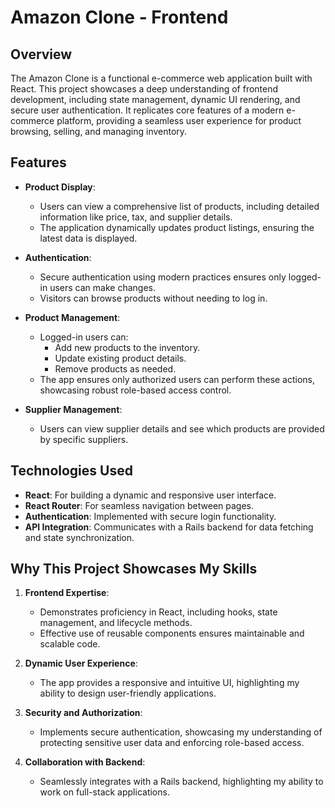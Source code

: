 # Amazon Clone - Frontend

## Overview

The Amazon Clone is a functional e-commerce web application built with React. This project showcases a deep understanding of frontend development, including state management, dynamic UI rendering, and secure user authentication. It replicates core features of a modern e-commerce platform, providing a seamless user experience for product browsing, selling, and managing inventory.

## Features

- **Product Display**:

  - Users can view a comprehensive list of products, including detailed information like price, tax, and supplier details.
  - The application dynamically updates product listings, ensuring the latest data is displayed.

- **Authentication**:

  - Secure authentication using modern practices ensures only logged-in users can make changes.
  - Visitors can browse products without needing to log in.

- **Product Management**:

  - Logged-in users can:
    - Add new products to the inventory.
    - Update existing product details.
    - Remove products as needed.
  - The app ensures only authorized users can perform these actions, showcasing robust role-based access control.

- **Supplier Management**:
  - Users can view supplier details and see which products are provided by specific suppliers.

## Technologies Used

- **React**: For building a dynamic and responsive user interface.
- **React Router**: For seamless navigation between pages.
- **Authentication**: Implemented with secure login functionality.
- **API Integration**: Communicates with a Rails backend for data fetching and state synchronization.

## Why This Project Showcases My Skills

1. **Frontend Expertise**:

   - Demonstrates proficiency in React, including hooks, state management, and lifecycle methods.
   - Effective use of reusable components ensures maintainable and scalable code.

2. **Dynamic User Experience**:

   - The app provides a responsive and intuitive UI, highlighting my ability to design user-friendly applications.

3. **Security and Authorization**:

   - Implements secure authentication, showcasing my understanding of protecting sensitive user data and enforcing role-based access.

4. **Collaboration with Backend**:
   - Seamlessly integrates with a Rails backend, highlighting my ability to work on full-stack applications.
